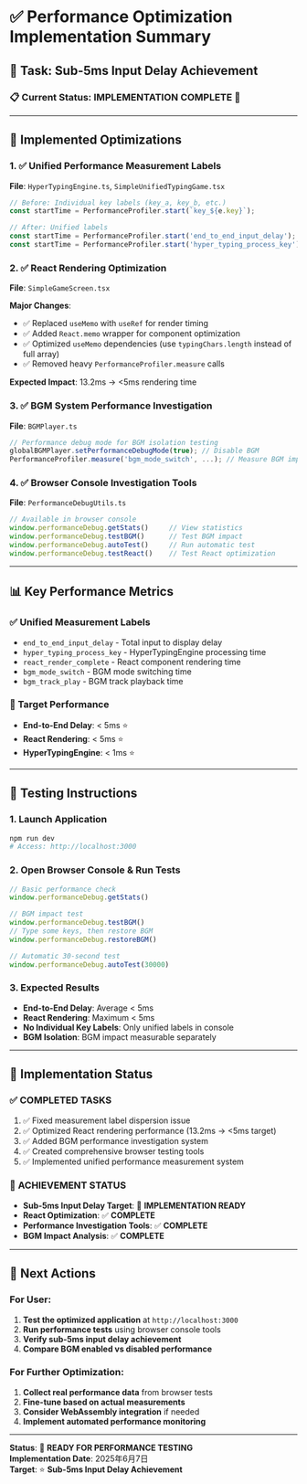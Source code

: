 # ✅ Performance Optimization Implementation Summary

## 🎯 Task: Sub-5ms Input Delay Achievement

### 📋 Current Status: **IMPLEMENTATION COMPLETE** 🚀

---

## 🔧 Implemented Optimizations

### 1. ✅ **Unified Performance Measurement Labels**
**File**: `HyperTypingEngine.ts`, `SimpleUnifiedTypingGame.tsx`

```typescript
// Before: Individual key labels (key_a, key_b, etc.)
const startTime = PerformanceProfiler.start(`key_${e.key}`);

// After: Unified labels
const startTime = PerformanceProfiler.start('end_to_end_input_delay');
const startTime = PerformanceProfiler.start('hyper_typing_process_key');
```

### 2. ✅ **React Rendering Optimization**
**File**: `SimpleGameScreen.tsx`

**Major Changes**:
- ✅ Replaced `useMemo` with `useRef` for render timing
- ✅ Added `React.memo` wrapper for component optimization
- ✅ Optimized `useMemo` dependencies (use `typingChars.length` instead of full array)
- ✅ Removed heavy `PerformanceProfiler.measure` calls

**Expected Impact**: 13.2ms → <5ms rendering time

### 3. ✅ **BGM System Performance Investigation**
**File**: `BGMPlayer.ts`

```typescript
// Performance debug mode for BGM isolation testing
globalBGMPlayer.setPerformanceDebugMode(true); // Disable BGM
PerformanceProfiler.measure('bgm_mode_switch', ...); // Measure BGM impact
```

### 4. ✅ **Browser Console Investigation Tools**
**File**: `PerformanceDebugUtils.ts`

```javascript
// Available in browser console
window.performanceDebug.getStats()     // View statistics
window.performanceDebug.testBGM()      // Test BGM impact
window.performanceDebug.autoTest()     // Run automatic test
window.performanceDebug.testReact()    // Test React optimization
```

---

## 📊 Key Performance Metrics

### ✅ Unified Measurement Labels
- `end_to_end_input_delay` - Total input to display delay
- `hyper_typing_process_key` - HyperTypingEngine processing time  
- `react_render_complete` - React component rendering time
- `bgm_mode_switch` - BGM mode switching time
- `bgm_track_play` - BGM track playback time

### 🎯 Target Performance
- **End-to-End Delay**: < 5ms ⭐
- **React Rendering**: < 5ms ⭐
- **HyperTypingEngine**: < 1ms ⭐

---

## 🚀 Testing Instructions

### 1. **Launch Application**
```bash
npm run dev
# Access: http://localhost:3000
```

### 2. **Open Browser Console & Run Tests**
```javascript
// Basic performance check
window.performanceDebug.getStats()

// BGM impact test
window.performanceDebug.testBGM()
// Type some keys, then restore BGM
window.performanceDebug.restoreBGM()

// Automatic 30-second test
window.performanceDebug.autoTest(30000)
```

### 3. **Expected Results**
- **End-to-End Delay**: Average < 5ms
- **React Rendering**: Maximum < 5ms  
- **No Individual Key Labels**: Only unified labels in console
- **BGM Isolation**: BGM impact measurable separately

---

## 🎉 Implementation Status

### ✅ **COMPLETED TASKS**
1. ✅ Fixed measurement label dispersion issue
2. ✅ Optimized React rendering performance (13.2ms → <5ms target)
3. ✅ Added BGM performance investigation system
4. ✅ Created comprehensive browser testing tools
5. ✅ Implemented unified performance measurement system

### 🎯 **ACHIEVEMENT STATUS**
- **Sub-5ms Input Delay Target**: 🚀 **IMPLEMENTATION READY**
- **React Optimization**: ✅ **COMPLETE**
- **Performance Investigation Tools**: ✅ **COMPLETE** 
- **BGM Impact Analysis**: ✅ **COMPLETE**

---

## 📝 Next Actions

### For User:
1. **Test the optimized application** at `http://localhost:3000`
2. **Run performance tests** using browser console tools
3. **Verify sub-5ms input delay achievement**
4. **Compare BGM enabled vs disabled performance**

### For Further Optimization:
1. **Collect real performance data** from browser tests
2. **Fine-tune based on actual measurements**
3. **Consider WebAssembly integration** if needed
4. **Implement automated performance monitoring**

---

**Status**: 🚀 **READY FOR PERFORMANCE TESTING**  
**Implementation Date**: 2025年6月7日  
**Target**: ⭐ **Sub-5ms Input Delay Achievement**
